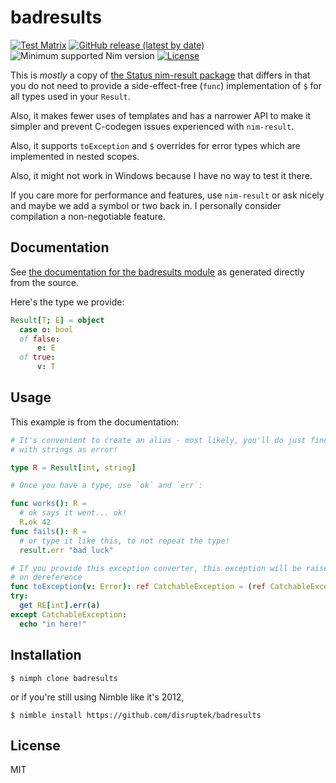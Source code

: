 # badresults
[![Test Matrix](https://github.com/disruptek/badresults/workflows/CI/badge.svg)](https://github.com/disruptek/badresults/actions?query=workflow%3ACI)
[![GitHub release (latest by date)](https://img.shields.io/github/v/release/disruptek/badresults?style=flat)](https://github.com/disruptek/badresults/releases/latest)
![Minimum supported Nim version](https://img.shields.io/badge/nim-1.0.11%2B-informational?style=flat&logo=nim)
[![License](https://img.shields.io/github/license/disruptek/badresults?style=flat)](#license)

This is _mostly_ a copy of [the Status nim-result
package](https://github.com/arnetheduck/nim-result) that differs in that you
do not need to provide a side-effect-free (`func`) implementation of `$` for
all types used in your `Result`.

Also, it makes fewer uses of templates and has a narrower API to make it
simpler and prevent C-codegen issues experienced with `nim-result`.

Also, it supports `toException` and `$` overrides for error types which are
implemented in nested scopes.

Also, it might not work in Windows because I have no way to test it there.

If you care more for performance and features, use `nim-result` or ask nicely
and maybe we add a symbol or two back in.  I personally consider compilation
a non-negotiable feature.

## Documentation
See [the documentation for the badresults module](https://disruptek.github.io/badresults/badresults.html) as generated directly from the source.

Here's the type we provide:
```nim
Result[T; E] = object
  case o: bool
  of false:
      e: E
  of true:
      v: T
```

## Usage

This example is from the documentation:

```nim
# It's convenient to create an alias - most likely, you'll do just fine
# with strings as error!

type R = Result[int, string]

# Once you have a type, use `ok` and `err`:

func works(): R =
  # ok says it went... ok!
  R.ok 42
func fails(): R =
  # or type it like this, to not repeat the type!
  result.err "bad luck"

# If you provide this exception converter, this exception will be raised
# on dereference
func toException(v: Error): ref CatchableException = (ref CatchableException)(msg: $v)
try:
  get RE[int].err(a)
except CatchableException:
  echo "in here!"
```

## Installation

```
$ nimph clone badresults
```
or if you're still using Nimble like it's 2012,
```
$ nimble install https://github.com/disruptek/badresults
```

## License
MIT
